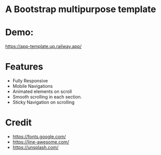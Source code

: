 # A Bootstrap multipurpose template

# Demo:
https://app-template.up.railway.app/

# Features
- Fully Responsive
- Mobile Navigations
- Animated elements on scroll
- Smooth scrolling in each section.
- Sticky Navigation on scrolling


# Credit
- https://fonts.google.com/
- https://line-awesome.com/
- https://unsplash.com/
